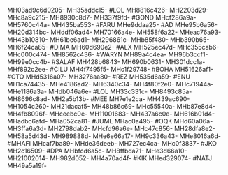 MH03ad9c6d0205-
MH35addc15-
#LOL
MH8816c426-
MH2203d29-
MHc8a9c215-
MH8930c8d7-
MH337f9fd-
#GOND
MHcf286a9a-
MH5760c44a-
MH435ba553-
#FARU
MHe9ddaa25-
#AD
MHe95b6a56-
MH20d314bc-
MHddf06ad4-
MH70166a4e-
MH558f6a22-
MHeac76a93-
MH43b10810-
MH61be6ad1-
MH296861c-
MHb85f480-
MHb390b65-
MH6f24ca85-
#DIMA
MH60d690e2-
#ALX
MH525ec47d-
MHc355cab6-
MHc000c474-
MH8562c436-
#WARYN
MH89a4c4ea-
MH96b3ccf1-
MH99e0cc4b-
#SALAF
MH428b6843-
MH690b0631-
MH301dcc1a-
MHf892c2ee-
#CILU
MH4f7495f5-
MHc1f29748-
#BOHA
MH51626af1-
#GTO
MHd5316a07-
MH3276aa80-
#REZ
MH535d6a59-
#ENU
MH1ca74435-
MHe4186ad2-
MH6340c34-
MH4f80f2e0-
MHc71944a-
MHe1186a3a-
MHdb046a6e-
#LOL
MH33c331c-
MH8493c85a-
MH8696c8ad-
MH2a5b13b-
#MEE
MH7e1e2ca-
MH439ac690-
MH1054c260-
MH21dacaf5-
MH48b86c69-
MHc55540a-
MHb87e8d4-
MH4fb8096f-
MHceebc0e-
MH11001683-
MH437a6c0e-
MH616b01d4-
MHadbc6afd-
MHa052ca81-
#JUML
MHac0a495-
#OQK
MHd60a06a-
MH3ffa6a3d-
MH2798dab2-
MHcfd96a6e-
MHc47c856-
MH28dfa8e2-
MH58a5d43d-
MH989888d-
MHe6e66a17-
MH9c336a43-
MHe8016a6d-
#MHAFI
MHcaf7ba89-
MHde36deeb-
MH727ec4ca-
MHc0f3837-
#JKO
MH2c16509-
#DPA
MHbfcd6a5c-
MH8ffbda71-
MHe3d66a10-
MH21002014-
MH982d052-
MH4a70ad4f-
#KIK
MHed329074-
#NATJ
MH49a5a19f-